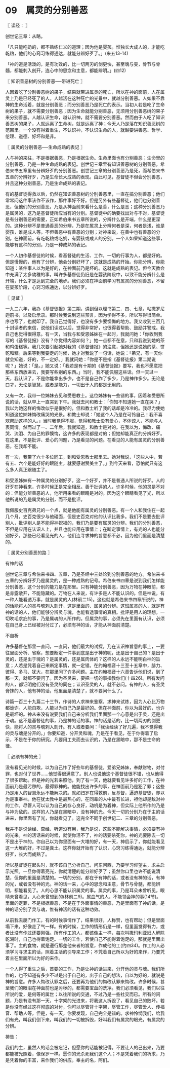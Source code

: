 # 09　属灵的分别善恶



〖 读经： 〗

创世记三章：从略。

「凡只能吃奶的，都不熟练仁义的道理；因为他是婴孩。惟独长大成人的，才能吃乾粮，他们的心窍习练得通达，就能分辨好歹了。」(来五13-14)

「神的道是活泼的，是有功效的，比一切两刃的剑更快，甚至魂与雯，骨节与骨髓，都能刺入剖开，连心中的思念和主意，都能辨明。」(四12)



〖 知识善恶树的分别善恶──带进死亡 〗

人因着吃了分别善恶树的果子，结果就带进属灵的死亡，所以在神的面前，人在属灵上乃是已经死了的人。人越活在这种死亡的光景中，就越分别善恶。人如果不靠神的生命活着，就是分别善恶；而分别善恶乃是死亡的表示。当初人若是吃了生命树的果子，就不需要分别善恶；因为生命就能分别善恶，无须用分别善恶树的果子来分别善恶。人越认识生命，越认识神，就不需要分别善恶。然而由于人吃了知识善恶树的果子，人就远离了生命树，就是远离了神；今天人乃是落在知识善恶树的范围里。一个没有得着重生，不认识神，不认识生命的人，就越要讲善恶、哲学、伦理、道德、好坏和是非。



〖 属灵的分别善恶──生命成熟的表记 〗

人与神的来往，不是根据善恶，乃是根据生命。生命里面也有分别善恶；生命里的分别善恶，乃是一种生命成熟的表记。创世记三章里有知识善恶树的分别善恶，希伯来书五章里有分辨好歹的分别善恶。创世记三章的分别善恶乃是死，而希伯来书五章的分辨好歹，乃是生命长大成熟的表现。由此可见，基督徒不但会分别善恶，并且这种分别善恶，乃是生命成熟的表记。

有的基督徒得救以后，仍然在知识善恶树的分别善恶里，一直在搞分别善恶；他们常常问这件事该作不该作，那件事好不好。但是另外有些基督徒，他们也分别善恶，但他们的分别善恶，乃是从神面前来看什么是善，什么是恶；这种分别善恶乃是属灵的，这乃是基督徒所应当有的分别。基督徒中的确要找出对与不对，基督徒是有分别善恶的需要，正如希伯来书五章所说的，分辨什么是开端，什么是更深的。这种分辨不是普通善恶的分辨，乃是在属灵上分辨何者是深，何者是浅，谁是婴孩，谁是成人等。不但善恶中有善恶的分别；对神来说，在善中也有善恶的分别。在神面前，有吃乾粮或吃奶，有婴孩或成人的分别。一个人如果知道这些事，能够有这种的分别，乃是一种成熟的表记。

一个人初作基督徒的时候，看基督徒的生活、工作，一切的行事为人，都是好的。但是慢慢的，他有了分辨，他会分别好坏了，这就是成熟的开始。你能分辨，你能知道：某件事人以为是好的，在神面前乃是坏的。这就是成熟的表记。但今天教会中充满了太多幼稚的事，叫许多基督徒仍旧是在婴孩阶段中，以致不能分辨什么是开端，什么才是达到完全的地步。我们必须在神面前学习有属灵的分别善恶，不留在婴孩阶段，心窍习练通达，以分辨好歹。



〖 见证 〗

一九二六年，我办《基督徒报》第二期，讲到但以理书第二．四、七章，帖撒罗尼迦前书，以及启示录。那时候我说到这些预言，因为学得不多，所以写得很简单。序也写了，也就印了。我自己觉得好，也没有多少要懊悔的地方。我又收到三百几十封读者的来信，说他们读过以后，觉得非常好，也很得着帮助、鼓励并警戒。我自己也觉得很得意。有一天，当我与和受恩姊妹在一起时，我就问她：「你收到我写的《基督徒报》没有？你觉得内容如何？」她一点都不在意，只和我说到她的茶和鸡蛋糕等。我几次要引起她对我的《基督徒报》的注意，但她还是说她的茶、饼乾和糖。后来等到我要走的时候，她才对我说了一句话，她说：「弟兄，有一天你就会知道，好的，不一定好。」我就问她：「你是不是指《基督徒报》第二期说呢？」她说：「是。」她又说：「我若是有十期的《基督徒报》要写，我也不愿意把那些东西放进去，我要写些别的东西。」当时，我不能佩服这些话。但一天过一天，我认识了，不是你能拿出多少，也不是自己作了多少，乃是神作多少。无论是口才，无论是智慧，或者是能力，一切出于人的都是无用的。

又有一次，我带一位姊妹去见和受恩教士。这位姊妹有一些错的事，因着和受恩所说的话，就从早上一直哭到下午。我就去问和教士：「你知不知道她一直在哭？」我以为她这样的悔改似乎是很好的，但和教士听了我的话却是冷冷的。我尽力使她知道这位姊妹悔改痛哭的光景。和教士却说：「她这个人乃是在可怜自己！我不喜欢帮助这样的人。」当时我觉得不服，觉得和教士没有爱心，不体谅人，不能与人表同情。然而过了一、二年后，我就知道，和教士是对的。在我以为，悔改、痛哭、流泪、为自己的罪懊悔，这许多的表现都是对的；但她却能真正的分辨好歹。在这里，不是批评、爱心的问题，乃是看见的问题。在看见的人能有属灵的分别善恶，在我却不能。

有一次，我带了六十多位同工，到和受恩教士那里去。她对我说，「这些人中，若有五、六个是能好好的跟随主，就要感谢赞美主了。」到今天来看，恐怕就只有这么多人真正跟随主了。

和受恩姊妹有一种属灵的分别好歹。这一个好歹，并不是普通人所说的好歹。人的好歹在神看来，许多时候正是完全相反。善于批评的人，许多时候，他的灵是不对的：但能分辨善恶的人，他所用来看的眼睛是对的。因为这个眼睛看见了光，所以他所说的乃是属灵的分别，而不是批评。

我佩服史百克弟兄的一个点，就是他能有属灵的分别善恶。有一个人和我住在一起几个月，史百克很少与他碰面，但是史百克对他的认识比我多。我们不是要去批评别人，批评别人是不能得神祝福的，我们乃是要有属灵的分辨。我们的分别善恶，不但是应用在认识人上，并且也能应用在事情上；在断定事情上，有光的人也能分别好歹。那些已经看见光的人，他们连寻求神的旨意都不必，因为他们里面是清楚的。



〖 属灵分别善恶的路 〗

有神的话

创世记三章与希伯来书四、五章，乃是圣经中三处论到分别善恶的地方。希伯来书五章的分辨好歹乃是属灵的，是一种成熟的记号。希伯来书四章是说到我们怎样能分别善恶，这个分别的能力是在那里。只有神能分别善恶，因为万物在神眼前，都是赤露敞开，不能隐藏的。万物在人来说，有许多是人不能认识的。但是神说，有一种人能看透万事，就是属灵的人(林前二15)。这也就是希伯来书四章所说的，神的话能将人的灵与魂刺入剖开，这是里面的、属灵的分辨。这班属灵的人，就是有神的话的人，他们能够分辨灵与魂，也能看透事情的真相。批评是用人的理想，一切吹毛求疪的事，乃是属魂的人所作的。但属灵的事，必须先在里面有认识，必须在自己身上已经被对付过了，必须有神的话，才能从神面前清楚。

不自析

许多基督在那里一直问，一直问，他们最大的试探，乃在认识神旨意的事上，一要往里面分析、省察，想要断定一件事到底是出于神的呢，还是出于自己的？是出于灵的，还是出于魂的？是属灵的，还是属肉体的？这样的人永远不能明白神的旨意；人若是凭着自己来断定事情，就一定错。在约翰福音十三至十五章中，腓力、彼得、多马、犹大，在那里问了许多问题。主在约翰福音十六章告诉他们说，到了那一天，就都不要问了。因为圣灵来，要把一切的事指教你们(十四26)。所有发问的人，都证明他们没有圣灵的同在；认识圣灵的人，就不必问。有神的人，有圣灵膏抹的人，他有神的话，他里面是清楚了，就不要问什么了。

诗篇一百三十九篇二十三节，作诗的人求神来鉴察，求神来试炼，因为人心比万物都诡诈。人能自欺，人能以为自己乃是最好的。但在神面前，你以为最好的，也许是最坏的。神从来没有说要我们自己来分析我们里面那一个心意是出于灵，还是出于魂。这不是基督徒的事，乃是神的话的事。神的话是活的，比一切两刃的剑更快，能将人的灵与魂刺入剖开。有人或者要问：「我读经读了好几遍，我不觉得我的灵与魂是分开的。」你要知道，分开灵和魂，乃是在于看见，在于你得着了启示，不是在于你的研究。凡要用工夫而去认识的，乃是在黑暗中，那不是生命的律。



〖 必须有神的光 〗

没有看见光的时候，以为自己怍了好些年的基督徒，爱弟兄姊妹，奉献财物，对付罪，也对付了世界……他觉得很满意了。别人也说他这个基督徒很不错，也从他得了很多帮助。但是神的光若来照他，到了有一天，他就要看见许多好的工作，在神面前乃是最污秽的，最得罪神的。他能找出许多的事，在神面前乃是犯了罪；这些乃是用人的智慧永远不能解决的。就如扫罗在得救前，反基督，逼迫基督徒，却以为是事奉神。他在犹太教中是最热心的，在同辈的人中最有长进，袒他却是敌对神的工作。尽管人可以认为自己的存心良好，动机是为着神，但实际上他所作的乃是与神为敌的。这样的人乃是在黑暗中，没有神的光。今天一切的分别乃在于主的话进来，你里面有了光，你就看见了。这完全不同于创世记二、三章的分别善恶。

我并不是说读经、查经、听道没有用，我乃是说，这些不能解决事情，必须要有神的光来。神的活话来的时候，就使你活不了，神的话要杀死你，神的光要除去一切不是出于神的。你自己以为你里面有一大堆的好，有一天，神启示了，你就能看见这一大堆的好，不过是粪土。这样你就开始有了认识，心窍习练得通达，就能分辨好歹，长大而成熟了。

所以基督徒在起头时，就不该自己分析自己，问东问西，乃要学习仰望主，求主启示光照。一旦你得着亮光，你就清楚的能分辨好歹了；虽然你口里也许不能说清楚，但你的里面是清楚的。一切的分别，都在于有神的话，或者没有神的话，有神的光，或者没有神的光。神的话一来，心中的思念和主意，骨节与骨髓，都能辨明，都能看见了。人的心思不能认识属灵的事。属灵的事，乃是耳朵未曾听见，眼睛未曾看见，人心未曾想到的(林前二9)。属血气的人，不能领会神的事(14节)。里面的定罪，不是根据善恶，不是在于外面事情的善恶，乃是里面有了神的话，是神的话分别了灵与魂，惟有神活的话有这种功效。

从前我去厦门作工，有的时候事情作了，结果很好，人称赞，也有帮助；但是里面塌下来，好像走了气一样。有的时候，工作的情形仍是一样，但里面觉得有力，或者比没有作过还要刚强。所有作工的人，都该像主一样，每次叫撒玛利亚妇人解除乾渴时，自己也得着饱足。一切的工作，若使自己不能得着饱足的，那就是里面出事了。主的食物，就是遵行那差他来者的旨意，作成他的工(约四34)。作工的人必须学习寻求主的话，照着主活的引导来工作；不凭着自己所以为好的来作，乃要凭着主在里面所以为好的来作。

一个人得了重生之后，首要的工作，乃是让神的话进来，分开他的灵与魂。我们所作的，也不知道有多少不过是出于自己的，出于自己的想法，自以为好的，就说是神的旨意。许多人悔改认罪之后，还要再为他们的悔改认罪来悔改。许多时候，甚至我们的眼泪在神面前也是污秽的，都需要宝血的洗净。我们必须看见，我们以往所说的爱，是何等的属世；以往所说的交通，不过乃是一些社交而已。所有的问题，乃是有没有那一天，十字架的光进来，将我这人拆毁了，看见自己的败坏。若是你没有经过这样彻底的对付，你可以尽管背十字架，尽管工作，尽管爱人、传福音、帮助人等，但是，有一天，你要发现，自己完全是错的。求神怜悯我们，给我们有光，叫我们倒下来，叫我们的一切被拆毁，好叫我们有属灵的眼光，有属灵的分辨。

祷告：

我们的主，虽然人的话会被忘记，但愿你的话能被记得。不要让人的己出来，乃要都能被光照着，像保罗一样。愿你的光杀死我们这个人；不是凭着我们的祈求，乃是凭着你的丰富，来作我们的供应。奉主的名，阿们。


